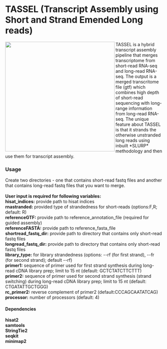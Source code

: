 # TASSEL (Transcript Assembly using Short and Strand Emended Long reads)
<img align="left" width="350" src="https://user-images.githubusercontent.com/66103719/196807655-e1bc74a1-cf67-47eb-ad26-90985af0fbae.png">
TASSEL is a hybrid transcript assembly pipeline that merges transcriptome from short-read RNA-seq and long-read RNA-seq. The output is a merged transcritome file (gtf) which combines high depth of short-read sequencing with long-range information from long-read RNA-seq. The unique feature about TASSEL is that it strands the otherwise unstranded long reads using inbuilt *SLURP* methodology and then use them for transcript assembly. 

### Usage
Create two directories - one that contains short-read fastq files and another that contains long-read fastq files that you want to merge.<br/>
<br/>
**User input is required for following variables:**<br/>
**hisat_indices:** provide path to hisat indices<br/>
**rnastranded:** provided type of strandedness for short-reads (options:F,R; default: R)<br/>
**referenceGTF:** provide path to reference_annotation_file (required for guided assembly)<br/>
**referenceFASTA:** provide path to reference_fasta_file<br/>
**shortread_fastq_dir:**  provide path to directory that contains only short-read fastq files<br/>
**longread_fastq_dir:** provide path to directory that contains only short-read fastq files<br/>
**library_type:** for library strandedness (options: --rf (for first strand), --fr (for second strand); default --rf)<br/>
**primer1:** sequence of primer used for first strand synthesis during long-read cDNA library prep; limit to 15 nt (default: GCTCTATCTTCTTT)<br/>
**primer2:** sequence of primer used for second strand synthesis (strand switching) during long-read cDNA library prep; limit to 15 nt (default: CTGATATTGCTGGG)<br/>
**rc_primer2:** reverse complement of primer2 (default:CCCAGCAATATCAG)<br/>
**processor:** number of processors (default: 4)<br/>



#### Dependencies
**hisat2** <br/>
**samtools**<br/>
**StringTie2**<br/>
**seqkit**<br/>
**minimap2**<br/>
